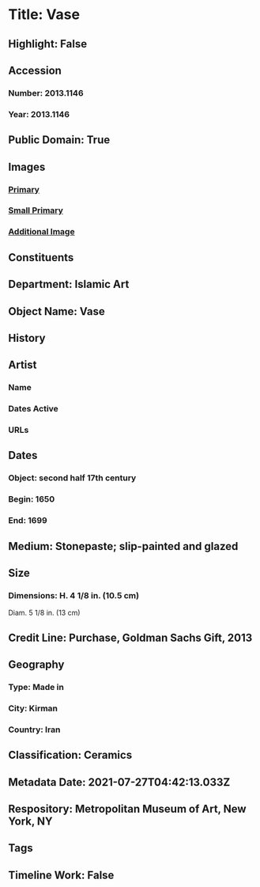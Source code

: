 # Title: Vase
## Highlight: False
## Accession
### Number: 2013.1146
### Year: 2013.1146
## Public Domain: True
## Images
### [Primary](https://images.metmuseum.org/CRDImages/is/original/TR.379.2013_photo_0001.jpg)
### [Small Primary](https://images.metmuseum.org/CRDImages/is/web-large/TR.379.2013_photo_0001.jpg)
### [Additional Image](https://images.metmuseum.org/CRDImages/is/original/DP-13343-004.jpg)
## Constituents
## Department: Islamic Art
## Object Name: Vase
## History
## Artist
### Name
### Dates Active
### URLs
## Dates
### Object: second half 17th century
### Begin: 1650
### End: 1699
## Medium: Stonepaste; slip-painted and glazed
## Size
### Dimensions: H. 4 1/8 in. (10.5 cm)
Diam. 5 1/8 in. (13 cm)
## Credit Line: Purchase, Goldman Sachs Gift, 2013
## Geography
### Type: Made in
### City: Kirman
### Country: Iran
## Classification: Ceramics
## Metadata Date: 2021-07-27T04:42:13.033Z
## Respository: Metropolitan Museum of Art, New York, NY
## Tags
## Timeline Work: False
